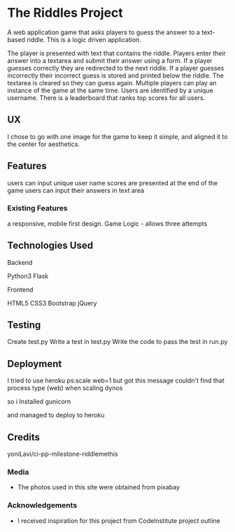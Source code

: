 # The Riddles Project

A web application game that asks players to guess the answer to a text-based riddle. This is a logic driven application.

The player is presented with text that contains the riddle. Players enter their answer into a textarea and submit their answer using a form.
If a player guesses correctly they are redirected to the next riddle.
If a player guesses incorrectly their incorrect guess is stored and printed below the riddle. The textarea is cleared so they can guess again.
Multiple players can play an instance of the game at the same time. Users are identified by a unique username.
There is  a leaderboard that ranks top scores for all users.
 
## UX
 
I chose to go with one image for the game to keep it simple, and aligned it to the center for aesthetics.
## Features

users can input unique user name
scores are presented at the end of the game
users can input their answers in text area
 
### Existing Features

a responsive, mobile first design.
Game Logic - allows three attempts


## Technologies Used


Backend

Python3
Flask

Frontend

HTML5
CSS3
Bootstrap 
jQuery 

## Testing

Create test.py
Write a test in test.py
Write the code to pass the test in run.py

## Deployment
I tried to use heroku ps:scale web=1
but got this message couldn't find that process type (web) when scaling dynos 

so i Installed gunicorn

and managed to deploy to heroku

## Credits
yoniLavi/ci-pp-milestone-riddlemethis

### Media
- The photos used in this site were obtained from pixabay

### Acknowledgements

- I received inspiration for this project from CodeInstitute project outline
   
